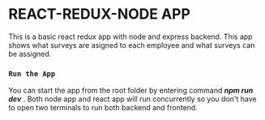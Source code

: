 # REACT-REDUX-NODE APP

This is a basic react redux app with node and express backend. This app shows what surveys are asigned to each employee and what surveys can be assigned.

### `Run the App`

You can start the app from the root folder by entering command ***npm run dev***
. Both node app and react app will run concurrently so you don't have to open two terminals
to run both backend and frontend.

